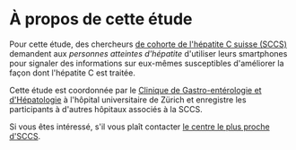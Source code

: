 À propos de cette étude
=======================

Pour cette étude, des chercheurs [de cohorte de l'hépatite C suisse (SCCS)](http://www.swisshcv.org) demandent aux _personnes atteintes d'hépatite_ d'utiliser leurs smartphones pour signaler des informations sur eux-mêmes susceptibles d'améliorer la façon dont l'hépatite&nbsp;C est traitée.

Cette étude est coordonnée par le [Clinique de Gastro-entérologie et d'Hépatologie](http://www.gastroenterologie.usz.ch) à l'hôpital universitaire de Zürich et enregistre les participants à d'autres hôpitaux associés à la SCCS.

Si vous êtes intéressé, s'il vous plaît contacter [le centre le plus proche d'SCCS](http://www.swisshcv.org/clinical-centers.htm).
